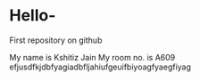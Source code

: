 # Hello-
First repository on github

My name is Kshitiz Jain
My room no. is A609
efjusdfkjdbfyagiadbfljahiufgeuifbiyoagfyaegfiyag
